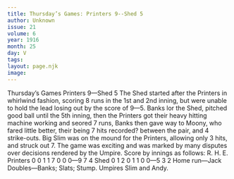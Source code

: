 ```yaml
---
title: Thursday’s Games: Printers 9--Shed 5
author: Unknown
issue: 21
volume: 6
year: 1916
month: 25
day: V
tags:
layout: page.njk
image:
---
```

Thursday’s Games    Printers 9—Shed 5       The Shed started after the Printers in whirlwind fashion, scoring 8 runs in the 1st and 2nd inning, but were unable to hold the lead losing out by the score of 9—5.       Banks lor the Shed, pitched good ball until the 5th inning, then the Printers got their heavy hitting machine working and seored 7 runs, Banks then gave way to Moony, who fared little better, their being 7 hits recorded? between the pair, and 4 strike-outs.       Big Slim was on the mound for the Printers, allowing only 3 hits, and struck out 7.       The game was exciting and was marked by many disputes over decisions rendered by the Umpire.       Score by innings as follows:       R. H. E. Printers 0 0 1 1 7 0 0 0—9 7 4 Shed 0 1 2 0 1 1 0 0—5 3 2        Home run—Jack       Doubles—Banks; Slats; Stump.       Umpires Slim and Andy.    
